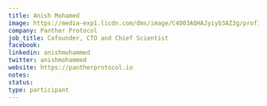 ```yaml
---
title: Anish Mohamed
image: https://media-exp1.licdn.com/dms/image/C4D03AQHAJyiyb3AZ3g/profile-displayphoto-shrink_800_800/0/1623000664692?e=1652313600&v=beta&t=nnjiam-X7-dhjGVROA5zWviIcTiOxWkFnqKfe0HkbR0
company: Panther Protocol
job_title: Cofounder, CTO and Chief Scientist
facebook:
linkedin: anishmohammed
twitter: anishmohammed
website: https://pantherprotocol.io
notes:
status: 
type: participant
---
```

